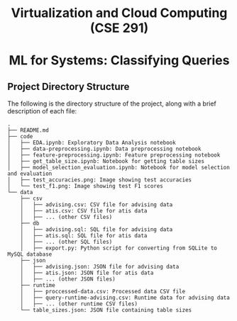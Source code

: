 <center>

# Virtualization and Cloud Computing (CSE 291)  
# ML for Systems: Classifying Queries

</center>



## Project Directory Structure

The following is the directory structure of the project, along with a brief description of each file:

    .
    ├── README.md
    ├── code
    │   ├── EDA.ipynb: Exploratory Data Analysis notebook
    │   ├── data-preprocessing.ipynb: Data preprocessing notebook
    │   ├── feature-preprocessing.ipynb: Feature preprocessing notebook
    │   ├── get_table_size.ipynb: Notebook for getting table sizes
    │   ├── model_selection_evaluation.ipynb: Notebook for model selection and evaluation
    │   ├── test_accuracies.png: Image showing test accuracies
    │   └── test_f1.png: Image showing test F1 scores
    └── data
        ├── csv
        │   ├── advising.csv: CSV file for advising data
        │   ├── atis.csv: CSV file for atis data
        │   ├── ... (other CSV files)
        ├── db
        │   ├── advising.sql: SQL file for advising data
        │   ├── atis.sql: SQL file for atis data
        │   ├── ... (other SQL files)
        │   ├── export.py: Python script for converting from SQLite to MySQL database
        ├── json
        │   ├── advising.json: JSON file for advising data
        │   ├── atis.json: JSON file for atis data
        │   ├── ... (other JSON files)
        ├── runtime
        │   ├── proccessed-data.csv: Processed data CSV file
        │   ├── query-runtime-advising.csv: Runtime data for advising data
        │   ├── ... (other runtime CSV files)
        └── table_sizes.json: JSON file containing table sizes
